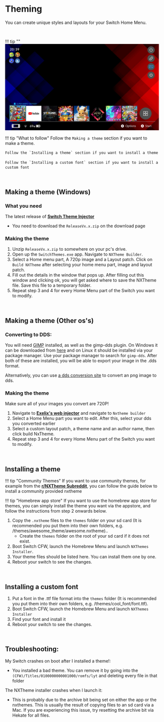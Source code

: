 # Theming

You can create unique styles and layouts for your Switch Home Menu.

&nbsp;

!!! tip ""
	![ExampleSwitchTheme](../extras/img/switch_theming.jpg)

!!! tip "What to follow"
	Follow the `Making a theme` section if you want to make a theme.

	Follow the `Installing a theme` section if you want to install a theme

	Follow the `Installing a custom font` section if you want to install a custom font
	
&nbsp;

## Making a theme (Windows)

### What you need

The latest release of **[Switch Theme Injector](https://github.com/exelix11/SwitchThemeInjector/releases)**

- You need to download the `ReleaseVx.x.zip` on the download page

### Making the theme

1. Unzip `ReleaseVx.x.zip` to somewhere on your pc's drive.
2. Open up the `SwitchThemes.exe` app. Navigate to `NXTheme Builder`.
3. Select a Home menu part, A 720p image and a Layout patch. Click on `Build NXTheme` after selecting your home menu part, image and layout patch.
4. Fill out the details in the window that pops up. After filling out this window and clicking ok, you will get asked where to save the NXTheme file. Save this file to a temporary folder.
5. Repeat step 3 and 4 for every Home Menu part of the Switch you want to modify.

&nbsp;

## Making a theme (Other os's)

###	Converting to DDS:

You will need [GIMP](https://www.gimp.org/) installed, as well as the gimp-dds plugin. On Windows it can be downloaded from [here](https://code.google.com/archive/p/gimp-dds/downloads) and on Linux it should be installed via your package manager. Use your package manager to search for `gimp-dds`. After both of these are installed, you will be able to export your image in the .dds format.

Alternatively, you can use [a dds conversion site](https://www.aconvert.com/image/png-to-dds/) to convert an png image to dds.

### Making the theme

Make sure all of your images you convert are 720P!

1. Navigate to **[Exelix's web injector](https://exelix11.github.io/SwitchThemeInjector/)** and navigate to `Nxtheme builder`
2. Select a Home Menu part you want to edit. After this, select your dds you converted earlier
3. Select a custom layout patch, a theme name and an author name, then click build NxTheme.
4. Repeat step 3 and 4 for every Home Menu part of the Switch you want to modify.
	
&nbsp;

## Installing a theme

!!! tip "Community Themes"
	If you want to use community themes, for example from the **[r/NXTheme Subreddit](https://www.reddit.com/r/NXThemes/)**, you can follow the guide below to install a community provided nxtheme

!!! tip "Homebrew app store"
	If you want to use the homebrew app store for themes, you can simply install the theme you want via the appstore, and follow the instructions from step 2 onwards below.

1. Copy the `.nxtheme` files to the `themes` folder on your sd card (It is recommended you put them into their own folders, e.g. /themes/awesome_theme/awesome.nxtheme)..
	- Create the `themes` folder on the root of your sd card if it does not exist.
&nbsp;
2. Boot Switch CFW, launch the Homebrew Menu and launch `NXThemes Installer`.
3. Your theme files should be listed here. You can install them one by one.
4. Reboot your switch to see the changes.
	
&nbsp;

## Installing a custom font

1. Put a font in the .ttf file format into the `themes` folder (It is recommended you put them into their own folders, e.g. /themes/cool_font/font.ttf).
2. Boot Switch CFW, launch the Homebrew Menu and launch `NXThemes Installer`
3. Find your font and install it
4. Reboot your switch to see the changes.


&nbsp;

## Troubleshooting:
My Switch crashes on boot after I installed a theme!:

- You installed a bad theme. You can remove it by going into the `(CFW)/Titles/0100000000001000/romfs/lyt` and deleting every file in that folder
	
The NXTheme installer crashes when I launch it:
	
- This is probably due to the archive bit being set on either the app or the nxthemes. This is usually the result of copying files to an sd card via a Mac. If you are experiencing this issue, try resetting the archive bit via Hekate for all files.
